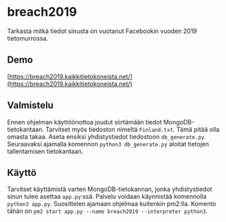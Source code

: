 # breach2019
Tarkasta mitkä tiedot sinusta on vuotanut Facebookin vuoden 2019 tietomurrossa.

## Demo

[https://breach2019.kaikkitietokoneista.net/](https://breach2019.kaikkitietokoneista.net/)

## Valmistelu

Ennen ohjelman käyttöönottoa joudut siirtämään tiedot MongoDB-tietokantaan. Tarvitset myös tiedoston nimeltä `Finland.txt`. Tämä pitää olla omasta takaa. Aseta ensiksi yhdistystiedot tiedostoon `db_generate.py`. Seuraavaksi ajamalla komennon `python3 db_generate.py` aloitat tietojen tallentamisen tietokantaan. 

## Käyttö

Tarvitset käyttämistä varten MongoDB-tietokannan, jonka yhdistystiedot sinun tulee asettaa `app.py`:ssä. Palvelu voidaan käynnistää komennolla `python3 app.py`. Suosittelen ajamaan ohjelmaa kuitenkin pm2:lla. Komento tähän on `pm2 start app.py --name breach2019 --interpreter python3`. 
